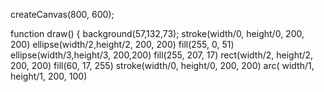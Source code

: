  createCanvas(800, 600);


function draw() {
  background(57,132,73);
    stroke(width/0, height/0, 200, 200)
  ellipse(width/2,height/2, 200, 200)
  fill(255, 0, 51)
  ellipse(width/3,height/3, 200,200)
  fill(255, 207, 17)
  rect(width/2, height/2, 200, 200)
  fill(60, 17, 255)
  stroke(width/0, height/0, 200, 200)
  arc( width/1, height/1, 200, 100)
  

 
